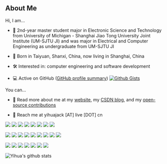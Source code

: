 ## About Me

Hi, I am...

- :school: 2nd-year master student major in Electronic Science and Technology from University of Michigan - Shanghai Jiao Tong University Joint Institute (UM-SJTU JI) and was major in Electrical and Computer Engineering as undergraduate from UM-SJTU JI
- :city_sunrise: Born in Taiyuan, Shanxi, China, now living in Shanghai, China

- :hammer_and_wrench: Interested in: computer engineering and software development

- :computer: Active on GitHub ([GitHub profile summary](https://profile-summary-for-github.com/user/yihuajack)) [![Github Gists](https://img.shields.io/github/followers/yihuajack?color=0088ff&logoColor=blue&style=social)](https://gist.github.com/yihuajack)

You can...

- :sparkler: Read more about me at my [website](https://yihuajack.github.io), my [CSDN blog](https://blog.csdn.net/yihuajack), and my [open-source contributions](https://yihuajack.github.io/portfolio) 

- :speech_balloon: Reach me at yihuajack [AT] live [DOT] cn

[![](https://img.shields.io/badge/Windows-11-0078D6?style=flat-square&logo=Windows)](https://www.microsoft.com/en-us/windows/)
[![](https://img.shields.io/badge/Ubuntu-000000?style=flat-square&logo=Ubuntu)](https://ubuntu.com/)
[![](https://img.shields.io/badge/Visual%20Studio%20Code-007ACC?style=flat-square&logo=Visual-Studio-Code)](https://code.visualstudio.com/)
[![](https://img.shields.io/badge/Visual%20Studio-2022-5C2D91?style=flat-square&logo=Visual-Studio)](https://visualstudio.microsoft.com/)
[![](https://img.shields.io/badge/CLion-000000?style=flat-square&logo=CLion)](https://www.jetbrains.com/zh-cn/clion/)
[![](https://img.shields.io/badge/PyCharm-000000?style=flat-square&logo=PyCharm)](https://www.jetbrains.com/zh-cn/pycharm/)
[![](https://img.shields.io/badge/NeoVim-000000?style=flat-square&logo=NeoVim)](https://www.vim.org/)
[![](https://img.shields.io/badge/Windows%20Terminal-4D4D4D?style=flat-square&logo=WindowsTerminal)](https://github.com/microsoft/terminal)

[![](https://img.shields.io/badge/PowerShell-7-5391FE?style=flat-square&logo=PowerShell)](https://github.com/PowerShell/PowerShell/)
[![](https://img.shields.io/badge/C-000000?style=flat-square&logo=C)]()
[![](https://img.shields.io/badge/C++-00599C?style=flat-square&logo=C%2B%2B)](https://www.cplusplus.com/)
[![](https://img.shields.io/badge/Python-3-3776AB?style=flat-square&logo=Python)](https://www.python.org/)
[![](https://img.shields.io/badge/PyTorch-000000?style=flat-square&logo=PyTorch)](https://pytorch.org/)
[![](https://img.shields.io/badge/Wolfram%20Mathematica-13-DD1100?style=flat-square&logo=Wolfram-Mathematica)](https://www.wolfram.com/mathematica/)
[![](https://img.shields.io/badge/LaTeX-008080?style=flat-square&logo=LaTeX)](https://www.latex-project.org/)
[![](https://img.shields.io/badge/SystemVerilog-000000?style=flat-square)](https://ieeexplore.ieee.org/document/8299595)
[![](https://img.shields.io/badge/TypeScript-000000?style=flat-square&logo=TypeScript)](https://www.typescriptlang.org/)

[![](https://img.shields.io/badge/GTK-4-7FE719?style=flat-square&logo=GTK)](https://www.gtk.org/)
[![](https://img.shields.io/badge/Visio-3955A3?style=flat-square&logo=MicrosoftVisio)](https://www.microsoft.com/visio)
[![](https://img.shields.io/badge/Jupyter-000000?style=flat-square&logo=Jupyter)](https://jupyter.org)
[![](https://img.shields.io/badge/SQL%20Server-2019-CC2927?style=flat-square&logo=MicrosoftSQLServer)](https://www.microsoft.com/en-us/sql-server)
[![](https://img.shields.io/badge/Overleaf-000000?style=flat-square&logo=Overleaf)](https://www.overeleaf.com)
[![](https://img.shields.io/badge/Hexo-000000?style=flat-square&logo=Hexo)](https://hexo.io)
[![](https://img.shields.io/badge/Gatsby-663399?style=flat-square&logo=Gatsby)](https://www.gatsbyjs.com)

![Yihua's github stats](https://github-readme-stats.vercel.app/api?username=yihuajack&count_private=true&show_icons=true&theme=tokyonight)
